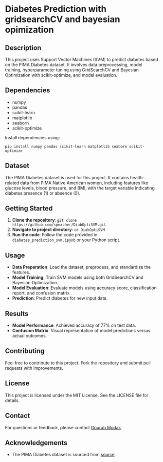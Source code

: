# Diabetes Prediction with gridsearchCV and bayesian opimization
## Description
This project uses Support Vector Machines (SVM) to predict diabetes based on the PIMA Diabetes dataset. It involves data preprocessing, model training, hyperparameter tuning using GridSearchCV and Bayesian Optimization with scikit-optimize, and model evaluation.

## Dependencies
- numpy
- pandas
- scikit-learn
- matplotlib
- seaborn
- scikit-optimize

Install dependencies using:
```
pip install numpy pandas scikit-learn matplotlib seaborn scikit-optimize
```


## Dataset
The PIMA Diabetes dataset is used for this project. It contains health-related data from PIMA Native American women, including features like glucose levels, blood pressure, and BMI, with the target variable indicating diabetes presence (1) or absence (0).

## Getting Started
1. **Clone the repository**: `git clone https://github.com/spexcher/DiabOptiSVM.git`
2. **Navigate to project directory**: `cd DiabOptiSVM`
3. **Run the code**: Follow the code provided in `diabetes_prediction_svm.ipynb` or your Python script.

## Usage
- **Data Preparation**: Load the dataset, preprocess, and standardize the features.
- **Model Training**: Train SVM models using both GridSearchCV and Bayesian Optimization.
- **Model Evaluation**: Evaluate models using accuracy score, classification report, and confusion matrix.
- **Prediction**: Predict diabetes for new input data.

## Results
- **Model Performance**: Achieved accuracy of 77% on test data.
- **Confusion Matrix**: Visual representation of model predictions versus actual outcomes.

## Contributing
Feel free to contribute to this project. Fork the repository and submit pull requests with improvements.

## License
This project is licensed under the MIT License. See the LICENSE file for details.

## Contact
For questions or feedback, please contact [Gourab Modak](mailto:spexcher@gmail.com).

## Acknowledgements
- The PIMA Diabetes dataset is sourced from [source](https://www.kaggle.com/datasets/uciml/pima-indians-diabetes-database).
